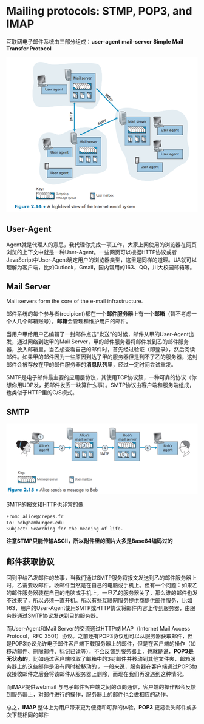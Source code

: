 # Mailing protocols: STMP, POP3, and IMAP

互联网电子邮件系统由三部分组成：**user-agent** **mail-server** **Simple Mail Transfer Protocol**

![image-20210925173153073](media/Mail/image-20210925173153073.png)

## User-Agent

Agent就是代理人的意思，我代理你完成一项工作，大家上网使用的浏览器在网页浏览的上下文中就是一种User-Agent。一些网页可以根据HTTP协议或者JavaScript中User-Agent确定用户的浏览器类型，这里是同样的道理。UA就可以理解为客户端，比如Outlook，Gmail，国内常用的163、QQ，川大校园邮箱等。

## Mail Server

Mail servers form the core of the e-mail infrastructure. 

邮件系统的每个参与者(recipient)都在一个**邮件服务器**上有一个**邮箱**（暂不考虑一个人几个邮箱账号）。**邮箱**会管理和维护用户的邮件。

当用户甲给用户乙编辑了一封邮件点击“发送”的时候，邮件从甲的User-Agent出发，通过网络到达甲的Mail Server，甲的邮件服务器将邮件发到乙的邮件服务器，放入邮箱里。当乙想查看自己的邮件时，首先经过验证（即登录），然后阅读邮件。如果甲的邮件因为一些原因到达了甲的服务器但是到不了乙的服务器，这封邮件会被存放在甲的邮件服务器的**消息队列**里，经过一定时间尝试重发。

SMTP是电子邮件最主要的应用层协议，其使用TCP协议簇，一种可靠的协议（你想你用UDP发，把邮件发丢一块算什么事）。SMTP协议由客户端和服务端组成，也类似于HTTP里的C/S模式。

## SMTP

![image-20210925180537641](media/Mail/image-20210925180537641.png)

SMTP的报文和HTTP也非常的像



```http
From: alice@crepes.fr
To: bob@hamburger.edu
Subject: Searching for the meaning of life.
```

**注意STMP只能传输ASCII，所以附件里的图片大多是Base64编码过的**

## 邮件获取协议

回到甲给乙发邮件的故事，当我们通过SMTP服务将报文发送到乙的邮件服务器上时，乙需要收邮件。收邮件当然是在自己的电脑或手机上。但有一个问题：如果乙的邮件服务器装在自己的电脑或手机上，一旦乙的服务器关了，那么谁的邮件也发不过来了，所以必须一直开机。所以有些互联网服务提供商提供邮件服务，比如163，用户的User-Agent使用SMTP或HTTP协议将邮件内容上传到服务器，由服务器通过SMTP协议发送到目的服务器。

而User-Agent和Mail Server的交流通过HTTP或IMAP（Internet Mail Access Protocol，RFC 3501）协议。之前还有POP3协议也可以从服务器获取邮件，但是POP3协议允许电子邮件客户端下载服务器上的邮件，但是在客户端的操作（如移动邮件、删除邮件、标记已读等），不会反馈到服务器上，也就是说，**POP3是无状态的**，比如通过客户端收取了邮箱中的3封邮件并移动到其他文件夹，邮箱服务器上的这些邮件是没有同时被移动的 。一般来说，服务器在客户端通过POP3协议接收邮件之后会将该邮件从服务器上删除，而现在我们再没遇到这种情况。

而IMAP提供webmail 与电子邮件客户端之间的双向通信，客户端的操作都会反馈到服务器上，对邮件进行的操作，服务器上的邮件也会做相应的动作。

总之，**IMAP** 整体上为用户带来更为便捷和可靠的体验。**POP3** 更易丢失邮件或多次下载相同的邮件
